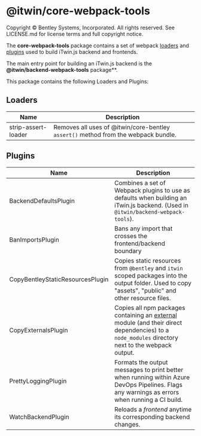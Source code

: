 # @itwin/core-webpack-tools

Copyright © Bentley Systems, Incorporated. All rights reserved. See LICENSE.md for license terms and full copyright notice.

The **core-webpack-tools** package contains a set of webpack [loaders](https://webpack.js.org/concepts/loaders/) and [plugins](https://webpack.js.org/concepts/plugins/) used to build iTwin.js backend and frontends.

The main entry point for building an iTwin.js backend is the **@itwin/backend-webpack-tools** package\*\*.

This package contains the following Loaders and Plugins:

## **Loaders**

| Name                | Description                                                                        |
| ------------------- | ---------------------------------------------------------------------------------- |
| strip-assert-loader | Removes all uses of @itwin/core-bentley `assert()` method from the webpack bundle. |

## **Plugins**

| Name                             | Description                                                                                                                                                                                        |
| -------------------------------- | -------------------------------------------------------------------------------------------------------------------------------------------------------------------------------------------------- |
| BackendDefaultsPlugin            | Combines a set of Webpack plugins to use as defaults when building an iTwin.js backend. (Used in `@itwin/backend-webpack-tools`).                                                                  |
| BanImportsPlugin                 | Bans any import that crosses the frontend/backend boundary                                                                                                                                         |
| CopyBentleyStaticResourcesPlugin | Copies static resources from `@bentley` and `itwin` scoped packages into the output folder. Used to copy "assets", "public" and other resource files.                                              |
| CopyExternalsPlugin              | Copies all npm packages containing an [external](https://webpack.js.org/configuration/externals/) module (and their direct dependencies) to a `node_modules` directory next to the webpack output. |
| PrettyLoggingPlugin              | Formats the output messages to print better when running within Azure DevOps Pipelines. Flags any warnings as errors when running a CI build.                                                      |
| WatchBackendPlugin               | Reloads a _frontend_ anytime its corresponding backend changes.                                                                                                                                    |
